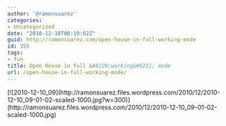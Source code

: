 ```yaml
---
author: '@ramonsuarez'
categories:
- Uncategorized
date: "2010-12-10T08:19:02Z"
guid: http://ramonsuarez.com/open-house-in-full-working-mode
id: 355
tags:
- fun
title: Open House in full &#8220;working&#8221; mode
url: /open-house-in-full-working-mode/
---
```


<div class="p_embed p_image_embed">[![2010-12-10_09](http://ramonsuarez.files.wordpress.com/2010/12/2010-12-10_09-01-02-scaled-1000.jpg?w=300)](http://ramonsuarez.files.wordpress.com/2010/12/2010-12-10_09-01-02-scaled-1000.jpg)</div>